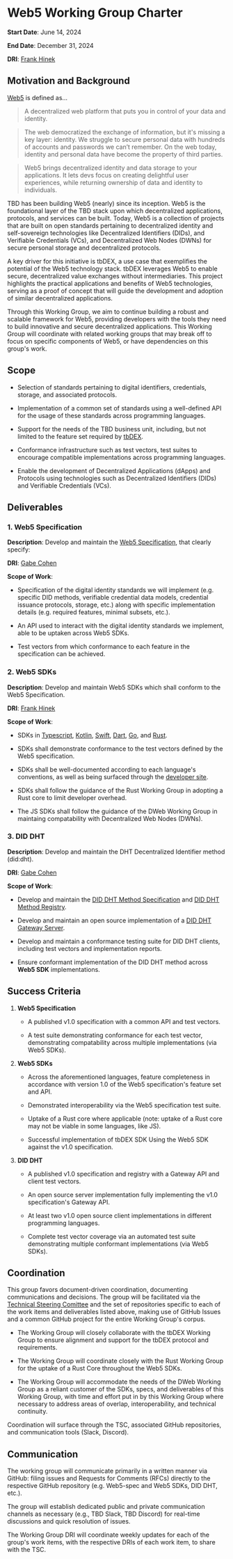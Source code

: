 # Web5 Working Group Charter

**Start Date**: June 14, 2024

**End Date**: December 31, 2024 

**DRI**: [Frank Hinek](https://github.com/frankhinek)

## Motivation and Background

[Web5](https://developer.tbd.website/projects/web5/) is defined as...

> A decentralized web platform that puts you in control of your data and identity.

> The web democratized the exchange of information, but it's missing a key layer: identity. We struggle to secure personal data with hundreds of accounts and passwords we can’t remember. On the web today, identity and personal data have become the property of third parties.

> Web5 brings decentralized identity and data storage to your applications. It lets devs focus on creating delightful user experiences, while returning ownership of data and identity to individuals.

TBD has been building Web5 (nearly) since its inception. Web5 is the foundational layer of the TBD stack upon which decentralized applications, protocols, and services can be built. Today, Web5 is a collection of projects that are built on open standards pertaining to decentralized identity and self-sovereign technologies like Decentralized Identifiers (DIDs), and Verifiable Credentials (VCs), and Decentralized Web Nodes (DWNs) for secure personal storage and decentralized protocols.

A key driver for this initiative is tbDEX, a use case that exemplifies the potential of the Web5 technology stack. tbDEX leverages Web5 to enable secure, decentralized value exchanges without intermediaries. This project highlights the practical applications and benefits of Web5 technologies, serving as a proof of concept that will guide the development and adoption of similar decentralized applications.

Through this Working Group, we aim to continue building a robust and scalable framework for Web5, providing developers with the tools they need to build innovative and secure decentralized applications. This Working Group will coordinate with related working groups that may break off to focus on specific components of Web5, or have dependencies on this group's work.

## Scope

* Selection of standards pertaining to digital identifiers, credentials, storage, and associated protocols.

* Implementation of a common set of standards using a well-defined API for the usage of these standards across programming languages.

* Support for the needs of the TBD business unit, including, but not limited to the feature set required by [tbDEX](https://developer.tbd.website/projects/tbdex/).

* Conformance infrastructure such as test vectors, test suites to encourage compatible implementations across programming languages.

* Enable the development of Decentralized Applications (dApps) and Protocols using technologies such as Decentralized Identifiers (DIDs) and Verifiable Credentials (VCs).

## Deliverables

### 1. Web5 Specification

**Description**: Develop and maintain the [Web5 Specification](https://github.com/TBD54566975/web5-spec/), that clearly specify:

**DRI**: [Gabe Cohen](https://github.com/decentralgabe)

**Scope of Work**:

* Specification of the digital identity standards we will implement (e.g. specific DID methods, verifiable credential data models, credential issuance protocols, storage, etc.) along with specific implementation details (e.g. required features, minimal subsets, etc.).

* An API used to interact with the digital identity standards we implement, able to be uptaken across Web5 SDKs.

* Test vectors from which conformance to each feature in the specification can be achieved.

### 2. Web5 SDKs

**Description**: Develop and maintain Web5 SDKs which shall conform to the Web5 Specification.

**DRI**: [Frank Hinek](https://github.com/frankhinek)

**Scope of Work**:

* SDKs in [Typescript](https://github.com/TBD54566975/web5-js), [Kotlin](https://github.com/TBD54566975/web5-kt), [Swift](https://github.com/TBD54566975/web5-swift), [Dart](https://github.com/TBD54566975/web5-dart), [Go](https://github.com/TBD54566975/web5-go), and [Rust](https://github.com/TBD54566975/web5-rs).

* SDKs shall demonstrate conformance to the test vectors defined by the Web5 specification.

* SDKs shall be well-documented according to each language's conventions, as well as being surfaced through the [developer site](https://developer.tbd.website/docs/).

* SDKs shall follow the guidance of the Rust Working Group in adopting a Rust core to limit developer overhead. 

* The JS SDKs shall follow the guidance of the DWeb Working Group in maintaing compatability with Decentralized Web Nodes (DWNs).

### 3. DID DHT

**Description**: Develop and maintain the DHT Decentralized Identifier method (did:dht).

**DRI**: [Gabe Cohen](https://github.com/decentralgabe)

**Scope of Work**:

* Develop and maintain the [DID DHT Method Specification](https://did-dht.com/) and [DID DHT Method Registry](https://did-dht.com/registry).

* Develop and maintain an open source implementation of a [DID DHT Gateway Server](https://did-dht.com/#gateways).

* Develop and maintain a conformance testing suite for DID DHT clients, including test vectors and implementation reports.

* Ensure conformant implementation of the DID DHT method across **Web5 SDK** implementations.

## Success Criteria

1. **Web5 Specification**
	
	* A published v1.0 specification with a common API and test vectors.

	* A test suite demonstrating conformance for each test vector, demonstrating compatability across multiple implementations (via Web5 SDKs).

2. **Web5 SDKs**

	* Across the aforementioned languages, feature completeness in accordance with version 1.0 of the Web5 specification's feature set and API.

	* Demonstrated interoperability via the Web5 specification test suite.

	* Uptake of a Rust core where applicable (note: uptake of a Rust core may not be viable in some languages, like JS).

	* Successful implementation of tbDEX SDK Using the Web5 SDK against the v1.0 specification.

4. **DID DHT**

	* A published v1.0 specification and registry with a Gateway API and client test vectors.

	* An open source server implementation fully implementing the v1.0 specification's Gateway API.

	* At least two v1.0 open source client implementations in different programming languages.

	* Complete test vector coverage via an automated test suite demonstrating multiple conformant implementations (via Web5 SDKs).

## Coordination

This group favors document-driven coordination, documenting communications and decisions. The group will be facilitated via the [Technical Steering Comittee](https://github.com/TBD54566975/technical-steering-committee) and the set of repositories specific to each of the work items and deliverables listed above, making use of GitHub Issues and a common GitHub project for the entire Working Group's corpus.

* The Working Group will closely collaborate with the tbDEX Working Group to ensure alignment and support for the tbDEX protocol and requirements.

* The Working Group will coordinate closely with the Rust Working Group for the uptake of a Rust Core throughout the Web5 SDKs.

* The Working Group will accommodate the needs of the DWeb Working Group as a reliant customer of the SDKs, specs, and deliverables of this Working Group, with time and effort put in by this Working Group where necessary to address areas of overlap, interoperability, and technical continuity.

Coordination will surface through the TSC, associated GitHub repositories, and communication tools (Slack, Discord).

## Communication

The working group will communicate primarily in a written manner via GitHub: filing issues and Requests for Comments (RFCs) directly to the respective GitHub repository (e.g. Web5-spec and Web5 SDKs, DID DHT, etc.).

The group will establish dedicated public and private communication channels as necessary (e.g., TBD Slack, TBD Discord) for real-time discussions and quick resolution of issues.

The Working Group DRI will coordinate weekly updates for each of the group's work items, with the respective DRIs of each work item, to share with the TSC.
